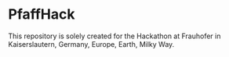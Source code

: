 # PfaffHack

This repository is solely created for the Hackathon at Frauhofer in Kaiserslautern, Germany, Europe, Earth, Milky Way.
